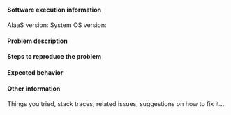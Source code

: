 <!-- 

Thank you for taking the time to report a Zeef issue!

This space is for bugs that have clear reproduction steps and expected behavior. For unexpected behavior that is unclear how to address, general usage questions, form design questions, and to ask about the source code, please visit the Zeef forum.

Before filling the template below, visit https://github.com/MLSysOps/zeef/issues?q=is%3Aissue and search to see whether your issue was already reported or fixed. If you find a match, comment on it or add a +1 rather than posting a new issue. If you find a problem you know how to fix, please submit a pull request.

-->

#### Software execution information

AlaaS version:
System OS version:

#### Problem description

#### Steps to reproduce the problem

#### Expected behavior

#### Other information

Things you tried, stack traces, related issues, suggestions on how to fix it...